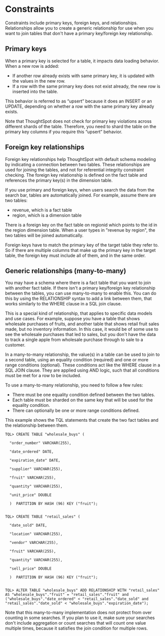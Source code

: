 # Constraints

Constraints include primary keys, foreign keys, and relationships. Relationships allow you to create a generic relationship for use when you want to join tables that don't have a primary key/foreign key relationship.

## Primary keys

When a primary key is selected for a table, it impacts data loading behavior. When a new row is added:

-   If another row already exists with same primary key, it is updated with the values in the new row.
-   If a row with the same primary key does not exist already, the new row is inserted into the table.

This behavior is referred to as “upsert” because it does an INSERT or an UPDATE, depending on whether a row with the same primary key already exists.

Note that ThoughtSpot does not check for primary key violations across different shards of the table. Therefore, you need to shard the table on the primary key columns if you require this “upsert” behavior.

## Foreign key relationships

Foreign key relationships help ThoughtSpot with default schema modeling by indicating a connection between two tables. These relationships are used for joining the tables, and not for referential integrity constraint checking. The foreign key relationship is defined on the fact table and references the primary key\(s\) in the dimension table.

If you use primary and foreign keys, when users search the data from the search bar, tables are automatically joined. For example, assume there are two tables:

-   revenue, which is a fact table
-   region, which is a dimension table

There is a foreign key on the fact table on regionid which points to the id in the region dimension table. When a user types in "revenue by region", the two tables will be joined automatically.

Foreign keys have to match the primary key of the target table they refer to. So if there are multiple columns that make up the primary key in the target table, the foreign key must include all of them, and in the same order.

## Generic relationships \(many-to-many\)

You may have a schema where there is a fact table that you want to join with another fact table. If there isn't a primary key/foreign key relationship between the tables, you can use many-to-many to enable this. You can do this by using the RELATIONSHIP syntax to add a link between them, that works similarly to the WHERE clause in a SQL join clause.

This is a special kind of relationship, that applies to specific data models and use cases. For example, suppose you have a table that shows wholesale purchases of fruits, and another table that shows retail fruit sales made, but no inventory information. In this case, it would be of some use to see the wholesale purchases that led to sales, but you don't have the data to track a single apple from wholesale purchase through to sale to a customer.

In a many-to-many relationship, the value\(s\) in a table can be used to join to a second table, using an equality condition \(required\) and one or more range conditions \(optional\). These conditions act like the WHERE clause in a SQL JOIN clause. They are applied using AND logic, such that all conditions must be met for a row to be included.

To use a many-to-many relationship, you need to follow a few rules:

-   There must be one equality condition defined between the two tables.
-   Each table must be sharded on the same key that will be used for the equality condition.
-   There can optionally be one or more range conditions defined.

This example shows the TQL statements that create the two fact tables and the relationship between them.

```
TQL> CREATE TABLE "wholesale_buys" (

  "order_number" VARCHAR(255),

  "date_ordered" DATE,
  
  "expiration_date" DATE,

  "supplier" VARCHAR(255),

  "fruit" VARCHAR(255),

  "quantity" VARCHAR(255),
  
  "unit_price" DOUBLE

  )  PARTITION BY HASH (96) KEY ("fruit");

  
TQL> CREATE TABLE "retail_sales" (

  "date_sold" DATE,

  "location" VARCHAR(255),
  
  "vendor" VARCHAR(255),

  "fruit" VARCHAR(255),

  "quantity" VARCHAR(255),
  
  "sell_price" DOUBLE

  )  PARTITION BY HASH (96) KEY ("fruit");
  

TQL> ALTER TABLE "wholesale_buys" ADD RELATIONSHIP WITH "retail_sales" AS "wholesale_buys"."fruit" = "retail_sales"."fruit" and ("wholesale_buys"."date_ordered" < "retail_sales"."date_sold" and "retail_sales"."date_sold" < "wholesale_buys"."expiration_date");
```

Note that this many-to-many implementation does not protect from over counting in some searches. If you plan to use it, make sure your searches don't include aggregation or count searches that will count one value multiple times, because it satisfies the join condition for multiple rows.

